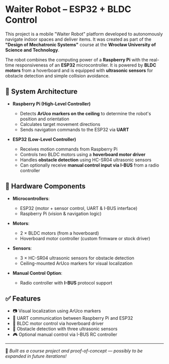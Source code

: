 # Waiter Robot – ESP32  + BLDC Control

This project is a mobile "Waiter Robot" platform developed to autonomously navigate indoor spaces and deliver items. It was created as part of the **"Design of Mechatronic Systems"** course at the **Wrocław University of Science and Technology**.

The robot combines the computing power of a **Raspberry Pi** with the real-time responsiveness of an **ESP32** microcontroller. It is powered by **BLDC motors** from a hoverboard and is equipped with **ultrasonic sensors** for obstacle detection and simple collision avoidance.

## 🧠 System Architecture

- **Raspberry Pi (High-Level Controller)**  
  - Detects **ArUco markers on the ceiling** to determine the robot's position and orientation  
  - Calculates target movement directions  
  - Sends navigation commands to the ESP32 via **UART**

- **ESP32 (Low-Level Controller)**  
  - Receives motion commands from Raspberry Pi  
  - Controls two BLDC motors using a **hoverboard motor driver**  
  - Handles **obstacle detection** using HC-SR04 ultrasonic sensors  
  - Can optionally receive **manual control input via I-BUS** from a radio controller

## 🔧 Hardware Components

- **Microcontrollers**:  
  - ESP32 (motor + sensor control, UART & I-BUS interface)  
  - Raspberry Pi (vision & navigation logic)

- **Motors**:  
  - 2 × BLDC motors (from a hoverboard)  
  - Hoverboard motor controller (custom firmware or stock driver)

- **Sensors**:  
  - 3 × HC-SR04 ultrasonic sensors for obstacle detection  
  - Ceiling-mounted ArUco markers for visual localization

- **Manual Control Option**:  
  - Radio controller with **I-BUS** protocol support

## ✅ Features

- 📷 Visual localization using ArUco markers
- 🔁 UART communication between Raspberry Pi and ESP32
- 🛞 BLDC motor control via hoverboard driver
- 👀 Obstacle detection with three ultrasonic sensors
- 🎮 Optional manual control via I-BUS RC controller
---

🤖 *Built as a course project and proof-of-concept — possibly to be expanded in future iterations!*
